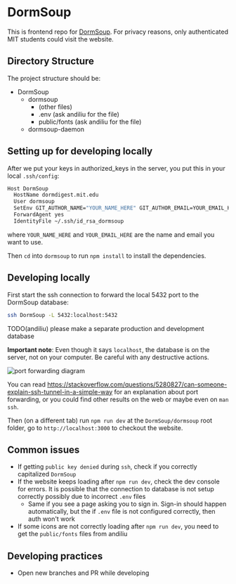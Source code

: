 # DormSoup

This is frontend repo for [DormSoup](https://dormsoup.mit.edu). For privacy reasons, only authenticated MIT students could visit the website.

## Directory Structure

The project structure should be:

- DormSoup
  - dormsoup
    - (other files)
    - .env (ask andiliu for the file)
    - public/fonts (ask andiliu for the file)
  - dormsoup-daemon

## Setting up for developing locally

After we put your keys in authorized_keys in the server, you put this in your local `.ssh/config`:

```bash
Host DormSoup
  HostName dormdigest.mit.edu
  User dormsoup
  SetEnv GIT_AUTHOR_NAME="YOUR_NAME_HERE" GIT_AUTHOR_EMAIL=YOUR_EMAIL_HERE
  ForwardAgent yes
  IdentityFile ~/.ssh/id_rsa_dormsoup
```

where `YOUR_NAME_HERE` and `YOUR_EMAIL_HERE` are the name and email you want to use.

Then `cd` into `dormsoup` to run `npm install` to install the dependencies.

## Developing locally

First start the ssh connection to forward the local 5432 port to the DormSoup database:

```bash
ssh DormSoup -L 5432:localhost:5432
```

TODO(andiliu) please make a separate production and development database

**Important note**: Even though it says `localhost`, the database is on the server, not on your computer. Be careful with any destructive actions.

![port forwarding diagram](https://i.sstatic.net/QcwEn.png)

You can read <https://stackoverflow.com/questions/5280827/can-someone-explain-ssh-tunnel-in-a-simple-way> for an explanation about port forwarding, or you could find other results on the web or maybe even on `man ssh`.

Then (on a different tab) run `npm run dev` at the `DormSoup/dormsoup` root folder, go to `http://localhost:3000` to checkout the website.

## Common issues

- If getting `public key denied` during `ssh`, check if you correctly capitalized `DormSoup`
- If the website keeps loading after `npm run dev`, check the dev console for errors. It is possible that the connection to database is not setup correctly possibly due to incorrect `.env` files
  - Same if you see a page asking you to sign in. Sign-in should happen automatically, but the if `.env` file is not configured correctly, then auth won't work
- If some icons are not correctly loading after `npm run dev`, you need to get the `public/fonts` files from andiliu

## Developing practices

- Open new branches and PR while developing

<!-- ## Screenshots

<img width="1439" alt="image" src="https://github.com/DormSoup/dormsoup/assets/60227494/0f9620cb-68f5-4f15-bedd-d440e81f53b8">

<img width="1435" alt="image" src="https://github.com/DormSoup/dormsoup/assets/60227494/d53006c5-229e-45f2-a044-a488f0764be2"> -->

<!-- This is a [Next.js](https://nextjs.org/) project bootstrapped with [`create-next-app`](https://github.com/vercel/next.js/tree/canary/packages/create-next-app).

## Getting Started

First, run the development server:

```bash
npm run dev
# or
yarn dev
# or
pnpm dev
```

Open [http://localhost:3000](http://localhost:3000) with your browser to see the result.

You can start editing the page by modifying `pages/index.tsx`. The page auto-updates as you edit the file.

[API routes](https://nextjs.org/docs/api-routes/introduction) can be accessed on [http://localhost:3000/api/hello](http://localhost:3000/api/hello). This endpoint can be edited in `pages/api/hello.ts`.

The `pages/api` directory is mapped to `/api/*`. Files in this directory are treated as [API routes](https://nextjs.org/docs/api-routes/introduction) instead of React pages.

This project uses [`next/font`](https://nextjs.org/docs/basic-features/font-optimization) to automatically optimize and load Inter, a custom Google Font.

## Learn More

To learn more about Next.js, take a look at the following resources:

- [Next.js Documentation](https://nextjs.org/docs) - learn about Next.js features and API.
- [Learn Next.js](https://nextjs.org/learn) - an interactive Next.js tutorial.

You can check out [the Next.js GitHub repository](https://github.com/vercel/next.js/) - your feedback and contributions are welcome!

## Deploy on Vercel

The easiest way to deploy your Next.js app is to use the [Vercel Platform](https://vercel.com/new?utm_medium=default-template&filter=next.js&utm_source=create-next-app&utm_campaign=create-next-app-readme) from the creators of Next.js.

Check out our [Next.js deployment documentation](https://nextjs.org/docs/deployment) for more details.
 -->
